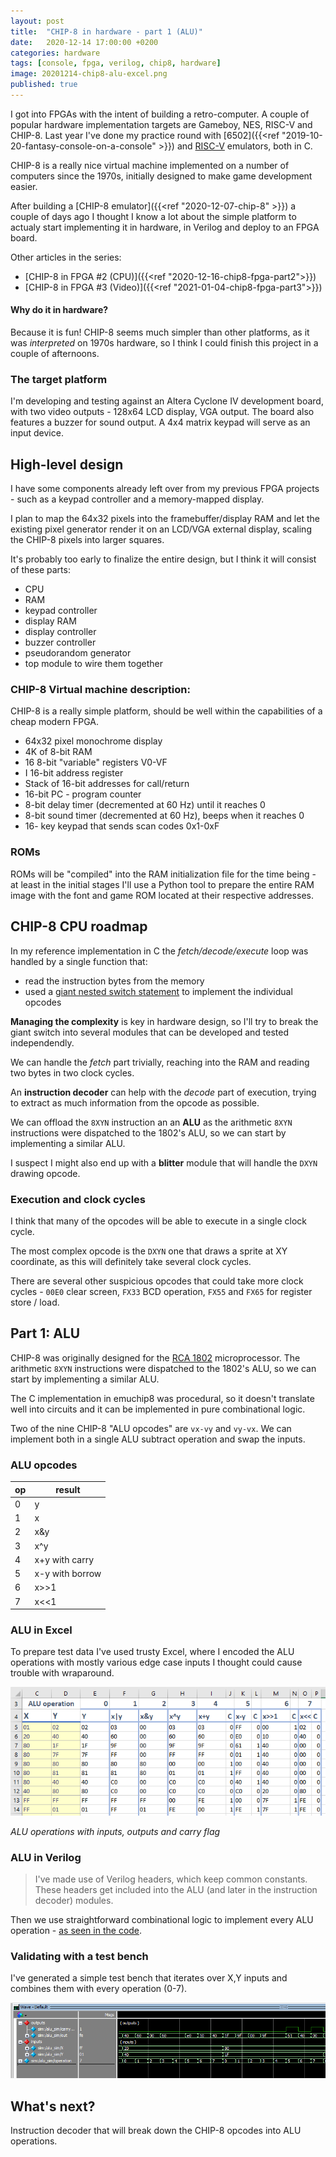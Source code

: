 ```yaml
---
layout: post
title:  "CHIP-8 in hardware - part 1 (ALU)"
date:   2020-12-14 17:00:00 +0200
categories: hardware
tags: [console, fpga, verilog, chip8, hardware]
image: 20201214-chip8-alu-excel.png
published: true
---
```


I got into FPGAs with the intent of building a retro-computer. A couple of popular hardware implementation targets are Gameboy, NES, RISC-V and CHIP-8. 
Last year I've done my practice round with [6502]({{<ref "2019-10-20-fantasy-console-on-a-console" >}}) and [RISC-V](https://github.com/jborza/emuriscv/) emulators, both in C. 

CHIP-8 is a really nice virtual machine implemented on a number of computers since the 1970s, initially designed to make game development easier. 

After building a [CHIP-8 emulator]({{<ref "2020-12-07-chip-8" >}}) a couple of days ago I thought I know a lot about the simple platform to actualy start implementing it in hardware, in Verilog and deploy to an FPGA board.

Other articles in the series:
- [CHIP-8 in FPGA #2 (CPU)]({{<ref "2020-12-16-chip8-fpga-part2">}})
- [CHIP-8 in FPGA #3 (Video)]({{<ref "2021-01-04-chip8-fpga-part3">}})

#### Why do it in hardware?

Because it is fun! CHIP-8 seems much simpler than other platforms, as it was _interpreted_ on 1970s hardware, so I think I could finish this project in a couple of afternoons.

### The target platform

I'm developing and testing against an Altera Cyclone IV development board, with two video outputs - 128x64 LCD display, VGA output. The board also features a buzzer for sound output. A 4x4 matrix keypad will serve as an input device.

## High-level design

I have some components already left over from my previous FPGA projects - such as a keypad controller and a memory-mapped display.

I plan to map the 64x32 pixels into the framebuffer/display RAM and let the existing pixel generator render it on an LCD/VGA external display, scaling the CHIP-8 pixels into larger squares.

It's probably too early to finalize the entire design, but I think it will consist of these parts:

- CPU
- RAM
- keypad controller
- display RAM
- display controller
- buzzer controller
- pseudorandom generator
- top module to wire them together

### CHIP-8 Virtual machine description:

CHIP-8 is a really simple platform, should be well within the capabilities of a cheap modern FPGA.

* 64x32 pixel monochrome display
* 4K of 8-bit RAM
* 16 8-bit "variable" registers V0-VF
* I 16-bit address register
* Stack of 16-bit addresses for call/return
* 16-bit PC - program counter
* 8-bit delay timer (decremented at 60 Hz) until it reaches 0
* 8-bit sound timer (decremented at 60 Hz), beeps when it reaches 0
* 16- key keypad that sends scan codes 0x1-0xF

### ROMs

ROMs will be "compiled" into the RAM initialization file for the time being - at least in the initial stages I'll use a Python tool to prepare the entire RAM image with the font and game ROM located at their respective addresses.

## CHIP-8 CPU roadmap

In my reference implementation in C the _fetch/decode/execute_ loop was handled by a single function that:
-  read the instruction bytes from the memory
-  used a [giant nested switch statement](https://github.com/jborza/emuchip8/blob/master/cpu.c#L81) to implement the individual opcodes

**Managing the complexity** is key in hardware design, so I'll try to break the giant switch into several modules that can be developed and tested independendly.

We can handle the _fetch_ part trivially, reaching into the RAM and reading two bytes in two clock cycles.

An **instruction decoder** can help with the _decode_ part of execution, trying to extract as much information from the opcode as possible.

We can offload the `8XYN` instruction an an **ALU** as the arithmetic `8XYN` instructions were dispatched to the 1802's ALU, so we can start by implementing a similar ALU.

I suspect I might also end up with a **blitter** module that will handle the `DXYN` drawing opcode.

### Execution and clock cycles

I think that many of the opcodes will be able to execute in a single clock cycle.

The most complex opcode is the `DXYN` one that draws a sprite at XY coordinate, as this will definitely take several clock cycles.

There are several other suspicious opcodes that could take more clock cycles - `00E0` clear screen, `FX33` BCD operation, `FX55` and `FX65` for register store / load.

## Part 1: ALU

CHIP-8 was originally designed for the [RCA 1802](https://en.wikipedia.org/wiki/RCA_1802) microprocessor. The arithmetic `8XYN` instructions were dispatched to the 1802's ALU, so we can start by implementing a similar ALU.

The C implementation in emuchip8 was procedural, so it doesn't translate well into circuits and it can be implemented in pure combinational logic.

Two of the nine CHIP-8 "ALU opcodes" are `vx-vy` and `vy-vx`. We can implement both in a single ALU subtract operation and swap the inputs.

### ALU opcodes

|op | result |
|-|-|
| 0| y |
| 1| x|y
| 2| x&y
| 3| x^y
| 4| x+y with carry
| 5| x-y with borrow 
| 6| x>>1
| 7 | x<<1

### ALU in Excel

To prepare test data I've used trusty Excel, where I encoded the ALU operations with mostly various edge case inputs I thought could cause trouble with wraparound.

![ALU in excel](20201214-chip8-alu-excel.png)

_ALU operations with inputs, outputs and carry flag_

### ALU in Verilog

> I've made use of Verilog headers, which keep common constants. These headers get included into the ALU (and later in the instruction decoder) modules.

Then we use straightforward combinational logic to implement every ALU operation - [as seen in the code](https://github.com/jborza/fpga-chip8/blob/master/chip8_alu.v#L28).

### Validating with a test bench

I've generated a simple test bench that iterates over X,Y inputs and combines them with every operation (0-7).

![testbench](20201214-alu-sim.png)

## What's next?

Instruction decoder that will break down the CHIP-8 opcodes into ALU operations.